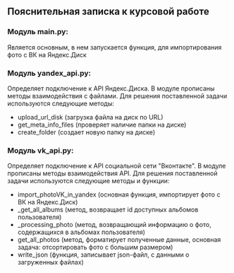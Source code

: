 ## Пояснительная записка к курсовой работе

### Модуль main.py:
Является основным, в нем запускается функция, для импортирования фото с ВК на Яндекс.Диск

### Модуль yandex_api.py:
Определяет подключение к API Яндекс.Диска. В модуле прописаны методы взаимодействия с файлами.
Для решения поставленной задачи используются следующие методы:
- upload_url_disk (загрузка файла на диск по URL)
- get_meta_info_files (проверяет наличие папки на диске)
- create_folder (создает новую папку на диске)

### Модуль vk_api.py:
Определяет подключение к API социальной сети "Вконтакте". В модуле прописаны методы взаимодействия API.
Для решения поставленной задачи используются следующие методы и функции:
- import_photoVK_in_yandex (основная функция, импортирует фото с ВК на Яндекс.Диск)
- _get_all_albums (метод, возвращает id доступных альбомов пользователя)
- _processing_photo (метод, возвращающий информацию о фото, содержащихся в альбомах пользователя)
- get_all_photos (метод, форматирует полученные данные, основная задача: отсортировать фото с большим размером)
- write_json (функция, записывает json-файл, с данными о загруженных файлах)
